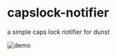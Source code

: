 # capslock-notifier
a simple caps lock notifier for dunst

![demo](https://i.imgur.com/NqIjfUR.gif)
